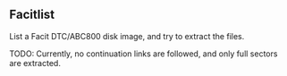 ## Facitlist

List a Facit DTC/ABC800 disk image, and try to extract the files.

TODO: Currently, no continuation links are followed, and only full sectors are extracted.
